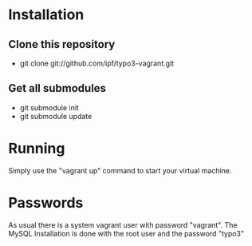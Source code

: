 # Installation

## Clone this repository

* git clone git://github.com/ipf/typo3-vagrant.git

## Get all submodules

 * git submodule init
 * git submodule update

# Running

Simply use the "vagrant up" command to start your virtual machine.

# Passwords

As usual there is a system vagrant user with password "vagrant". The MySQL Installation is done with the root user and the password "typo3"